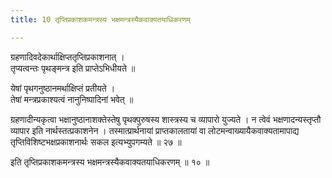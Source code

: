 ```yaml
---
title: 10 तृप्तिप्रकाशकमन्त्रस्य भक्षमन्त्रस्यैकवाक्यतयाधिकरणम्

---
```


ग्रहणादिवदेकार्थाक्षिप्ततृप्तिप्रकाशनात् ।  
तृप्यत्वन्तः पृथङ्मन्त्र इति प्राप्तेऽभिधीयते ॥  


येषां पृथगनुष्ठानमर्थाक्षिप्तं प्रतीयते ।  
तेषां मन्त्रप्रकाश्यत्वं नानुनिष्पादिनां भवेत् ॥  


ग्रहणादीन्यकृत्वा भक्षानुष्ठानाशक्तेस्तेषु पृथक्पुरुषस्य शास्त्रस्य च व्यापारो युज्यते । न त्वेवं भक्षणादन्यस्तृप्तौ व्यापार इति नार्थस्तत्प्रकाशनेन । तस्मात्प्रार्थनायां प्राप्तकालतायां वा लोटमन्वाख्यायैकवाक्यतामापाद्य तृप्तिविशिष्टभक्षप्रकाशनार्थः सकल इत्यभ्युपगम्यते ॥ २७ ॥

इति तृप्तिप्रकाशकमन्त्रस्य भक्षमन्त्रस्यैकवाक्यतयाधिकरणम् ॥ १० ॥
